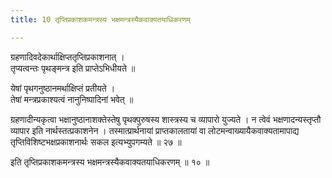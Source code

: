 ```yaml
---
title: 10 तृप्तिप्रकाशकमन्त्रस्य भक्षमन्त्रस्यैकवाक्यतयाधिकरणम्

---
```


ग्रहणादिवदेकार्थाक्षिप्ततृप्तिप्रकाशनात् ।  
तृप्यत्वन्तः पृथङ्मन्त्र इति प्राप्तेऽभिधीयते ॥  


येषां पृथगनुष्ठानमर्थाक्षिप्तं प्रतीयते ।  
तेषां मन्त्रप्रकाश्यत्वं नानुनिष्पादिनां भवेत् ॥  


ग्रहणादीन्यकृत्वा भक्षानुष्ठानाशक्तेस्तेषु पृथक्पुरुषस्य शास्त्रस्य च व्यापारो युज्यते । न त्वेवं भक्षणादन्यस्तृप्तौ व्यापार इति नार्थस्तत्प्रकाशनेन । तस्मात्प्रार्थनायां प्राप्तकालतायां वा लोटमन्वाख्यायैकवाक्यतामापाद्य तृप्तिविशिष्टभक्षप्रकाशनार्थः सकल इत्यभ्युपगम्यते ॥ २७ ॥

इति तृप्तिप्रकाशकमन्त्रस्य भक्षमन्त्रस्यैकवाक्यतयाधिकरणम् ॥ १० ॥
